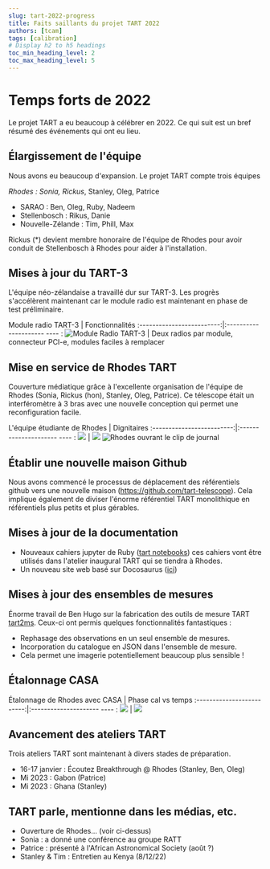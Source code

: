 ```yaml
---
slug: tart-2022-progress
title: Faits saillants du projet TART 2022
authors: [tcam]
tags: [calibration]
# Display h2 to h5 headings
toc_min_heading_level: 2
toc_max_heading_level: 5
---
```


# Temps forts de 2022

Le projet TART a eu beaucoup à célébrer en 2022. Ce qui suit est un bref résumé des événements qui ont eu lieu.


## Élargissement de l'équipe

Nous avons eu beaucoup d'expansion. Le projet TART compte trois équipes

*Rhodes : Sonia, Rickus*, Stanley, Oleg, Patrice
* SARAO : Ben, Oleg, Ruby, Nadeem
* Stellenbosch : Rikus, Danie
* Nouvelle-Zélande : Tim, Phill, Max

Rickus (*) devient membre honoraire de l'équipe de Rhodes pour avoir conduit de Stellenbosch à Rhodes pour aider à l'installation.

## Mises à jour du TART-3

L'équipe néo-zélandaise a travaillé dur sur TART-3. Les progrès s'accélèrent maintenant car le module radio est maintenant en phase de test préliminaire.

Module radio TART-3 | Fonctionnalités
:-------------------------:|:--------------------- ---- :
![Module Radio TART-3](./tart3.jpg) | Deux radios par module, connecteur PCI-e, modules faciles à remplacer

## Mise en service de Rhodes TART

Couverture médiatique grâce à l'excellente organisation de l'équipe de Rhodes (Sonia, Rickus (hon), Stanley, Oleg, Patrice). Ce télescope était un interféromètre à 3 bras avec une nouvelle conception qui permet une reconfiguration facile.

L'équipe étudiante de Rhodes | Dignitaires
:-------------------------:|:--------------------- ---- :
![](./opening_ceremony.jpg) | ![](./opening_ceremony2.jpg)
![Rhodes ouvrant le clip de journal](./TART_Rhodes_news.png)

## Établir une nouvelle maison Github

Nous avons commencé le processus de déplacement des référentiels github vers une nouvelle maison (https://github.com/tart-telescope). Cela implique également de diviser l'énorme référentiel TART monolithique en référentiels plus petits et plus gérables.

## Mises à jour de la documentation

- Nouveaux cahiers jupyter de Ruby ([tart notebooks](https://github.com/tart-telescope/notebooks)) ces cahiers vont être utilisés dans l'atelier inaugural TART qui se tiendra à Rhodes.
- Un nouveau site web basé sur Docosaurus ([ici](https://tart.elec.ac.nz/tart_website/))

## Mises à jour des ensembles de mesures

Énorme travail de Ben Hugo sur la fabrication des outils de mesure TART [tart2ms](https://github.com/tart-telescope/tart2ms). Ceux-ci ont permis quelques fonctionnalités fantastiques :

* Rephasage des observations en un seul ensemble de mesures.
* Incorporation du catalogue en JSON dans l'ensemble de mesure.
* Cela permet une imagerie potentiellement beaucoup plus sensible !

## Étalonnage CASA

Étalonnage de Rhodes avec CASA | Phase cal vs temps
:-------------------------:|:--------------------- ---- :
![](./rhodes_cal_results.png) | ![](./rhodes_gain_vs_t.jpg)

## Avancement des ateliers TART

Trois ateliers TART sont maintenant à divers stades de préparation.

* 16-17 janvier : Écoutez Breakthrough @ Rhodes (Stanley, Ben, Oleg)
* Mi 2023 : Gabon (Patrice)
* Mi 2023 : Ghana (Stanley)

## TART parle, mentionne dans les médias, etc.

* Ouverture de Rhodes... (voir ci-dessus)
* Sonia : a donné une conférence au groupe RATT
* Patrice : présenté à l'African Astronomical Society (août ?)
* Stanley & Tim : Entretien au Kenya (8/12/22)
